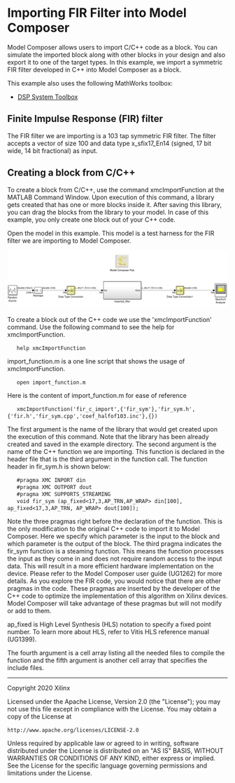 # Importing FIR Filter into Model Composer
Model Composer allows users to import C/C++ code as a block. You can simulate the imported block along with other blocks in your design and also export it to one of the target types. In this example, we import a symmetric FIR filter developed in C++ into Model Composer as a block.

This example also uses the following MathWorks toolbox:
* [DSP System Toolbox](https://www.mathworks.com/products/dsp-system.html)

## Finite Impulse Response (FIR) filter

The FIR filter we are importing is a 103 tap symmetric FIR filter. The filter accepts a vector of size 100 and data type x_sfix17_En14 (signed, 17 bit wide, 14 bit fractional) as input.

## Creating a block from C/C++

To create a block from C/C++, use the command xmcImportFunction at the MATLAB Command Window. Upon execution of this command, a library gets created that has one or more blocks inside it. After saving this library, you can drag the blocks from the library to your model. In case of this example, you only create one block out of your C++ code.

Open the model in this example. This model is a test harness for the FIR filter we are importing to Model Composer.

![](Images/model.png)

To create a block out of the C++ code we use the 'xmcImportFunction' command. Use the following command to see the help for xmcImportFunction.

       help xmcImportFunction
       
import_function.m is a one line script that shows the usage of xmcImportFunction.

       open import_function.m
       
Here is the content of import_function.m for ease of reference

       xmcImportFunction('fir_c_import',{'fir_sym'},'fir_sym.h',{'fir.h','fir_sym.cpp','coef_halfof103.inc'},{})

The first argument is the name of the library that would get created upon the execution of this command. Note that the library has been already created and saved in the example directory. The second argument is the name of the C++ function we are importing. This function is declared in the header file that is the third argument in the function call. The function header in fir_sym.h is shown below:

       #pragma XMC INPORT din
       #pragma XMC OUTPORT dout
       #pragma XMC SUPPORTS_STREAMING
       void fir_sym (ap_fixed<17,3,AP_TRN,AP_WRAP> din[100], ap_fixed<17,3,AP_TRN, AP_WRAP> dout[100]);
       
Note the three pragmas right before the declaration of the function. This is the only modification to the original C++ code to import it to Model Composer. Here we specify which parameter is the input to the block and which parameter is the output of the block. The third pragma indicates the fir_sym function is a steaming function. This means the function processes the input as they come in and does not require random access to the input data. This will result in a more efficient hardware implementation on the device. Please refer to the Model Composer user guide (UG1262) for more details. As you explore the FIR code, you would notice that there are other pragmas in the code. These pragmas are inserted by the developer of the C++ code to optimize the implementation of this algorithm on Xilinx devices. Model Composer will take advantage of these pragmas but will not modify or add to them.

ap_fixed is High Level Synthesis (HLS) notation to specify a fixed point number. To learn more about HLS, refer to Vitis HLS reference manual (UG1399).

The fourth argument is a cell array listing all the needed files to compile the function and the fifth argument is another cell array that specifies the include files.

------------
Copyright 2020 Xilinx

Licensed under the Apache License, Version 2.0 (the "License");
you may not use this file except in compliance with the License.
You may obtain a copy of the License at

    http://www.apache.org/licenses/LICENSE-2.0

Unless required by applicable law or agreed to in writing, software
distributed under the License is distributed on an "AS IS" BASIS,
WITHOUT WARRANTIES OR CONDITIONS OF ANY KIND, either express or implied.
See the License for the specific language governing permissions and
limitations under the License.
